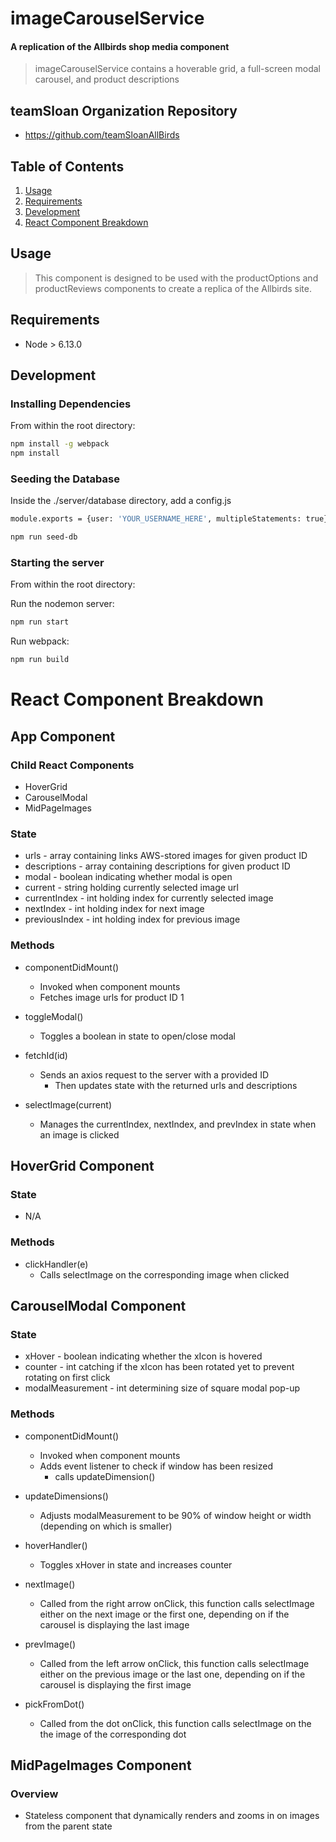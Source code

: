 # imageCarouselService

#### A replication of the Allbirds shop media component

> imageCarouselService contains a hoverable grid, a full-screen modal carousel, and product descriptions

## teamSloan Organization Repository

  - https://github.com/teamSloanAllBirds

## Table of Contents

1. [Usage](#Usage)
1. [Requirements](#requirements)
1. [Development](#development)
1. [React Component Breakdown](#React-Component-Breakdown)

## Usage

> This component is designed to be used with the productOptions and productReviews components to create a replica of the Allbirds site.

## Requirements

- Node > 6.13.0

## Development

### Installing Dependencies

From within the root directory:

```sh
npm install -g webpack
npm install
```

### Seeding the Database

Inside the ./server/database directory, add a config.js

```sh
module.exports = {user: 'YOUR_USERNAME_HERE', multipleStatements: true};
```

```sh
npm run seed-db
```

### Starting the server

From within the root directory:

Run the nodemon server:
```sh
npm run start
```

Run webpack:
```sh
npm run build
```

# React Component Breakdown

## App Component

### Child React Components
  - HoverGrid
  - CarouselModal
  - MidPageImages

### State
  - urls - array containing links AWS-stored images for given product ID
  - descriptions - array containing descriptions for given product ID
  - modal - boolean indicating whether modal is open
  - current - string holding currently selected image url
  - currentIndex - int holding index for currently selected image
  - nextIndex - int holding index for next image
  - previousIndex - int holding index for previous image

### Methods
  - componentDidMount()
    - Invoked when component mounts
    - Fetches image urls for product ID 1

  - toggleModal()
    - Toggles a boolean in state to open/close modal

  - fetchId(id)
    - Sends an axios request to the server with a provided ID
      - Then updates state with the returned urls and descriptions

  - selectImage(current)
    - Manages the currentIndex, nextIndex, and prevIndex in state when an image is clicked

## HoverGrid Component

### State
  - N/A

### Methods
  - clickHandler(e)
    - Calls selectImage on the corresponding image when clicked

## CarouselModal Component

### State
  - xHover - boolean indicating whether the xIcon is hovered
  - counter - int catching if the xIcon has been rotated yet to prevent rotating on first click
  - modalMeasurement - int determining size of square modal pop-up

### Methods
  - componentDidMount()
    - Invoked when component mounts
    - Adds event listener to check if window has been resized
      - calls updateDimension()

  - updateDimensions()
    - Adjusts modalMeasurement to be 90% of window height or width (depending on which is smaller)

  - hoverHandler()
    - Toggles xHover in state and increases counter

  - nextImage()
    - Called from the right arrow onClick, this function calls selectImage either on the next image or the first one, depending on if the carousel is displaying the last image

  - prevImage()
    - Called from the left arrow onClick, this function calls selectImage either on the previous image or the last one, depending on if the carousel is displaying the first image

  - pickFromDot()
    - Called from the dot onClick, this function calls selectImage on the the image of the corresponding dot

## MidPageImages Component

### Overview
  - Stateless component that dynamically renders and zooms in on images from the parent state